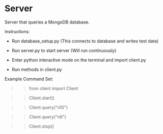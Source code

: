 # Server
Server that queries a MongoDB database.

Instructions:

- Run database_setup.py
(This connects to database and writes test 
data)

- Run server.py to start server (Will run
  continuously)
  
- Enter python interactive mode on the
terminal and import client.py 
  
- Run methods in client.py

Example Command Set:

>>from client import Client

>>Client.start()

>>Client.query("n10")

>>Client.query("n6")

>>Client.stop()
